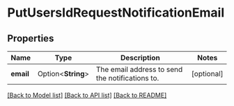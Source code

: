 # PutUsersIdRequestNotificationEmail

## Properties

Name | Type | Description | Notes
------------ | ------------- | ------------- | -------------
**email** | Option<**String**> | The email address to send the notifications to. | [optional]

[[Back to Model list]](../README.md#documentation-for-models) [[Back to API list]](../README.md#documentation-for-api-endpoints) [[Back to README]](../README.md)


